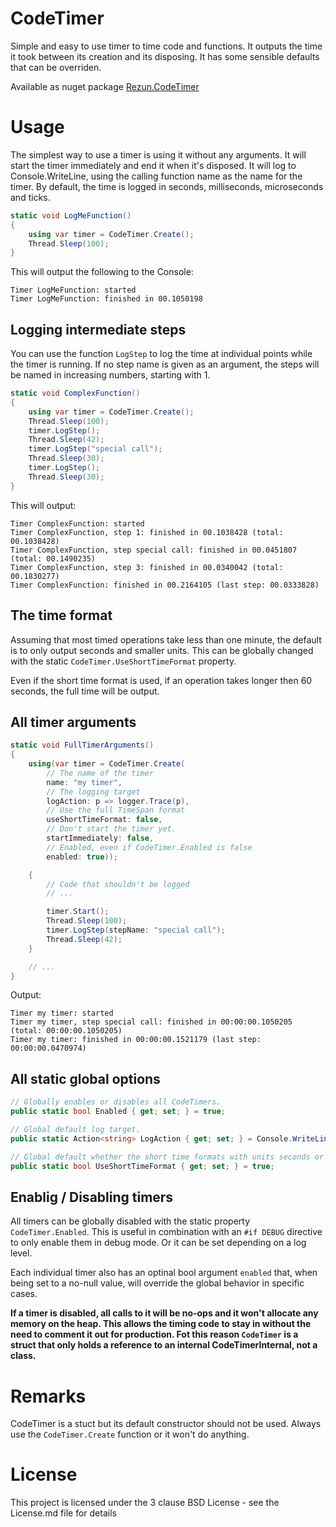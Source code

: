 ﻿# CodeTimer

Simple and easy to use timer to time code and functions. It outputs the time it took between its creation and its disposing. It has some sensible defaults that can be overriden.

Available as nuget package [Rezun.CodeTimer](https://www.nuget.org/packages/Rezun.CodeTimer/)

# Usage

The simplest way to use a timer is using it without any arguments. It will start the timer immediately and end it when it's disposed.
It will log to Console.WriteLine, using the calling function name as the name for the timer. By default, the time is logged in seconds, milliseconds, microseconds and ticks.

```csharp
static void LogMeFunction()
{
    using var timer = CodeTimer.Create();
    Thread.Sleep(100);
}
```

This will output the following to the Console:

```
Timer LogMeFunction: started
Timer LogMeFunction: finished in 00.1050198
```

## Logging intermediate steps

You can use the function `LogStep` to log the time at individual points while the timer is running. If no step name is given as an argument, the steps will be named in increasing numbers, starting with 1.

```csharp
static void ComplexFunction()
{
    using var timer = CodeTimer.Create();
    Thread.Sleep(100);
    timer.LogStep();
    Thread.Sleep(42);
    timer.LogStep("special call");
    Thread.Sleep(30);
    timer.LogStep();
    Thread.Sleep(30);
}
```

This will output:

```
Timer ComplexFunction: started
Timer ComplexFunction, step 1: finished in 00.1038428 (total: 00.1038428)
Timer ComplexFunction, step special call: finished in 00.0451807 (total: 00.1490235)
Timer ComplexFunction, step 3: finished in 00.0340042 (total: 00.1830277)
Timer ComplexFunction: finished in 00.2164105 (last step: 00.0333828)
```

## The time format

Assuming that most timed operations take less than one minute, the default is to only output seconds and smaller units. This can be globally changed with the static `CodeTimer.UseShortTimeFormat` property.

Even if the short time format is used, if an operation takes longer then 60 seconds, the full time will be output.

## All timer arguments

```csharp
static void FullTimerArguments()
{
    using(var timer = CodeTimer.Create(
        // The name of the timer
        name: "my timer",
        // The logging target
        logAction: p => logger.Trace(p),
        // Use the full TimeSpan format
        useShortTimeFormat: false,
        // Don't start the timer yet.
        startImmediately: false,
        // Enabled, even if CodeTimer.Enabled is false
        enabled: true));

    {
        // Code that shouldn't be logged
        // ...

        timer.Start();
        Thread.Sleep(100);
        timer.LogStep(stepName: "special call");
        Thread.Sleep(42);
    }

    // ...
}
```

Output:

```
Timer my timer: started
Timer my timer, step special call: finished in 00:00:00.1050205 (total: 00:00:00.1050205)
Timer my timer: finished in 00:00:00.1521179 (last step: 00:00:00.0470974)
```

## All static global options

```csharp
// Globally enables or disables all CodeTimers.
public static bool Enabled { get; set; } = true;

// Global default log target.
public static Action<string> LogAction { get; set; } = Console.WriteLine;

// Global default whether the short time formats with units seconds or smaller should be used.
public static bool UseShortTimeFormat { get; set; } = true;
```

## Enablig / Disabling timers

All timers can be globally disabled with the static property `CodeTimer.Enabled`. This is useful in combination with an `#if DEBUG` directive to only enable them in debug mode. Or it can be set depending on a log level.

Each individual timer also has an optinal bool argument `enabled` that, when being set to a no-null value, will override the global behavior in specific cases.

**If a timer is disabled, all calls to it will be no-ops and it won't allocate any memory on the heap. This allows the timing code to stay in without the need to comment it out for production. Fot this reason `CodeTimer` is a struct that only holds a reference to an internal CodeTimerInternal, not a class.**

# Remarks

CodeTimer is a stuct but its default constructor should not be used. Always use the `CodeTimer.Create` function or it won't do anything.

# License

This project is licensed under the 3 clause BSD License - see the License.md file for details
